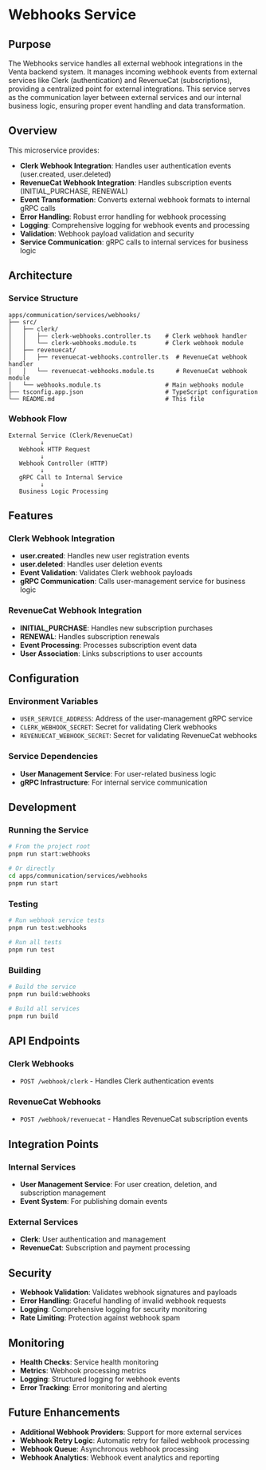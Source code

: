 # Webhooks Service

## Purpose

The Webhooks service handles all external webhook integrations in the Venta backend system. It manages incoming webhook events from external services like Clerk (authentication) and RevenueCat (subscriptions), providing a centralized point for external integrations. This service serves as the communication layer between external services and our internal business logic, ensuring proper event handling and data transformation.

## Overview

This microservice provides:
- **Clerk Webhook Integration**: Handles user authentication events (user.created, user.deleted)
- **RevenueCat Webhook Integration**: Handles subscription events (INITIAL_PURCHASE, RENEWAL)
- **Event Transformation**: Converts external webhook formats to internal gRPC calls
- **Error Handling**: Robust error handling for webhook processing
- **Logging**: Comprehensive logging for webhook events and processing
- **Validation**: Webhook payload validation and security
- **Service Communication**: gRPC calls to internal services for business logic

## Architecture

### **Service Structure**
```
apps/communication/services/webhooks/
├── src/
│   ├── clerk/
│   │   ├── clerk-webhooks.controller.ts    # Clerk webhook handler
│   │   └── clerk-webhooks.module.ts        # Clerk webhook module
│   ├── revenuecat/
│   │   ├── revenuecat-webhooks.controller.ts  # RevenueCat webhook handler
│   │   └── revenuecat-webhooks.module.ts      # RevenueCat webhook module
│   └── webhooks.module.ts                  # Main webhooks module
├── tsconfig.app.json                       # TypeScript configuration
└── README.md                               # This file
```

### **Webhook Flow**
```
External Service (Clerk/RevenueCat)
         ↓
   Webhook HTTP Request
         ↓
   Webhook Controller (HTTP)
         ↓
   gRPC Call to Internal Service
         ↓
   Business Logic Processing
```

## Features

### **Clerk Webhook Integration**
- **user.created**: Handles new user registration events
- **user.deleted**: Handles user deletion events
- **Event Validation**: Validates Clerk webhook payloads
- **gRPC Communication**: Calls user-management service for business logic

### **RevenueCat Webhook Integration**
- **INITIAL_PURCHASE**: Handles new subscription purchases
- **RENEWAL**: Handles subscription renewals
- **Event Processing**: Processes subscription event data
- **User Association**: Links subscriptions to user accounts

## Configuration

### **Environment Variables**
- `USER_SERVICE_ADDRESS`: Address of the user-management gRPC service
- `CLERK_WEBHOOK_SECRET`: Secret for validating Clerk webhooks
- `REVENUECAT_WEBHOOK_SECRET`: Secret for validating RevenueCat webhooks

### **Service Dependencies**
- **User Management Service**: For user-related business logic
- **gRPC Infrastructure**: For internal service communication

## Development

### **Running the Service**
```bash
# From the project root
pnpm run start:webhooks

# Or directly
cd apps/communication/services/webhooks
pnpm run start
```

### **Testing**
```bash
# Run webhook service tests
pnpm run test:webhooks

# Run all tests
pnpm run test
```

### **Building**
```bash
# Build the service
pnpm run build:webhooks

# Build all services
pnpm run build
```

## API Endpoints

### **Clerk Webhooks**
- `POST /webhook/clerk` - Handles Clerk authentication events

### **RevenueCat Webhooks**
- `POST /webhook/revenuecat` - Handles RevenueCat subscription events

## Integration Points

### **Internal Services**
- **User Management Service**: For user creation, deletion, and subscription management
- **Event System**: For publishing domain events

### **External Services**
- **Clerk**: User authentication and management
- **RevenueCat**: Subscription and payment processing

## Security

- **Webhook Validation**: Validates webhook signatures and payloads
- **Error Handling**: Graceful handling of invalid webhook requests
- **Logging**: Comprehensive logging for security monitoring
- **Rate Limiting**: Protection against webhook spam

## Monitoring

- **Health Checks**: Service health monitoring
- **Metrics**: Webhook processing metrics
- **Logging**: Structured logging for webhook events
- **Error Tracking**: Error monitoring and alerting

## Future Enhancements

- **Additional Webhook Providers**: Support for more external services
- **Webhook Retry Logic**: Automatic retry for failed webhook processing
- **Webhook Queue**: Asynchronous webhook processing
- **Webhook Analytics**: Webhook event analytics and reporting 